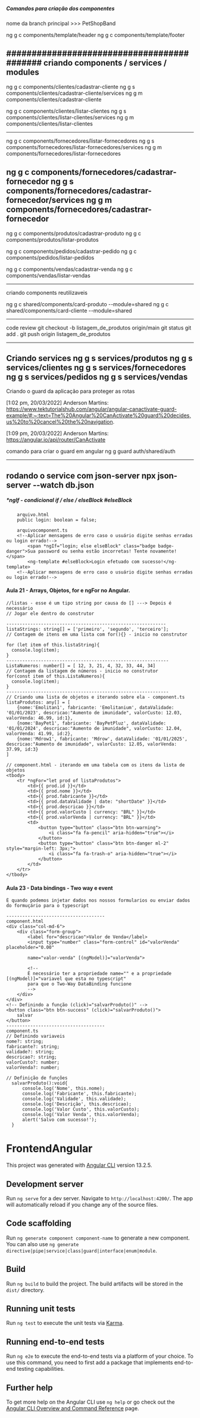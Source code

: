 ##### Comandos para criação dos componentes

nome da branch principal >>> PetShopBand

ng g c components/template/header 
ng g c components/template/footer

###########################################
criando components / services / modules
-------------------------------------------
ng g c components/clientes/cadastrar-cliente
ng g s components/clientes/cadastrar-cliente/services 
ng g m components/clientes/cadastrar-cliente

ng g c components/clientes/listar-clientes
ng g s components/clientes/listar-clientes/services 
ng g m components/clientes/listar-clientes

-----------------------------------------------
ng g c components/fornecedores/listar-fornecedores
ng g s components/fornecedores/listar-fornecedores/services
ng g m components/fornecedores/listar-fornecedores

ng g c components/fornecedores/cadastrar-fornecedor
ng g s components/fornecedores/cadastrar-fornecedor/services
ng g m components/fornecedores/cadastrar-fornecedor
-----------------------------------------------

ng g c components/produtos/cadastrar-produto
ng g c components/produtos/listar-produtos

ng g c components/pedidos/cadastrar-pedido
ng g c components/pedidos/listar-pedidos

ng g c components/vendas/cadastrar-venda
ng g c components/vendas/listar-vendas

------------------------------------------------
criando components reutilizaveis

ng g c shared/components/card-produto --module=shared
ng g c shared/components/card-cliente --module=shared

------------------------------------------------
code review
git checkout -b listagem_de_produtos origin/main
git status
git add .
git push origin listagem_de_produtos   


------------------------------------------------
Criando services
ng g s services/produtos
ng g s services/clientes
ng g s services/fornecedores
ng g s services/pedidos
ng g s services/vendas
------------------------------------------------


Criando o guard da aplicação para proteger as rotas

[1:02 pm, 20/03/2022] 
Anderson Martins: 
https://www.tektutorialshub.com/angular/angular-canactivate-guard-example/#:~:text=The%20Angular%20CanActivate%20guard%20decides,us%20to%20cancel%20the%20navigation.

[1:09 pm, 20/03/2022] 
Anderson Martins: 
https://angular.io/api/router/CanActivate

comando para criar o guard em angular
ng g guard auth/shared/auth


------------------------------------------------


rodando o service com json-server
npx json-server --watch db.json
------------------------------------------------
##### *ngIf - condicional if / else / elseBlock #elseBlock 

        arquivo.html
        public login: boolean = false;  

        arquivocomponent.ts
        <!--Aplicar mensagens de erro caso o usuário digite senhas erradas ou login errado!-->
            <span *ngIf="login; else elseBlock" class="badge badge-danger">Sua password ou senha estão incorretas! Tente novamente!</span>  
            <ng-template #elseBlock>Login efetuado com sucesso!</ng-template>                 
        <!--Aplicar mensagens de erro caso o usuário digite senhas erradas ou login errado!-->


#### Aula 21 - Arrays, Objetos, for e ngFor no Angular.

    //listas - esse é um tipo string por causa do [] ---> Depois é necessário
    // Jogar ele dentro do construtor

    ------------------------------------------------------------
    listaStrings: string[] = ['primeiro', 'segundo', 'terceiro'];
    // Contagem de itens em uma lista com for(){} - inicio no construtor

    for (let item of this.listaString){
      console.log(item);
    }   
    -------------------------------------------------------------
    ListaNumeros: number[] = [ 12, 3, 21, 4, 32, 33, 44, 34]
    // Contagem da listagem de números - inicio no construtor 
    for(const item of this.ListaNumeros){
      console.log(item);
    }
    -------------------------------------------------------------
    // Criando uma lista de objetos e iterando sobre ela - component.ts
    listaProdutos: any[] = [
        {nome:'Emolitan1', fabricante: 'Emolitanium', dataValidade: '01/01/2023', descricao:"Aumento de imunidade", valorCusto: 12.03, valorVenda: 46.99, id:1},
        {nome:'BayPet1', fabricante: 'BayPetPluz', dataValidade: '01/01/2024', descricao:"Aumento de imunidade", valorCusto: 12.04, valorVenda: 41.99, id:2},
        {nome:'Mdrow1', fabricante: 'Mdrow', dataValidade: '01/01/2025', descricao:"Aumento de imunidade", valorCusto: 12.05, valorVenda: 37.99, id:3}
    ]

    // component.html - iterando em uma tabela com os itens da lista de objetos
    <tbody>
        <tr *ngFor="let prod of listaProdutos">
            <td>{{ prod.id }}</td>
            <td>{{ prod.nome }}</td>
            <td>{{ prod.fabricante }}</td>
            <td>{{ prod.dataValidade | date: "shortDate" }}</td>
            <td>{{ prod.descricao }}</td>
            <td>{{ prod.valorCusto | currency: "BRL" }}</td>
            <td>{{ prod.valorVenda | currency: "BRL" }}</td>    
            <td>
                <button type="button" class="btn btn-warning">
                    <i class="fa fa-pencil" aria-hidden="true"></i>
                </button>
                <button type="button" class="btn btn-danger ml-2" style="margin-left: 3px;">
                    <i class="fa fa-trash-o" aria-hidden="true"></i>
                </button>
            </td>    
        </tr>               
    </tbody>

#### Aula 23 - Data bindings - Two way e event
    É quando podemos injetar dados nos nossos formularios ou enviar dados do formuçário para o typescript

    -------------------------------------
    component.html
    <div class="col-md-6">
        <div class="form-group">
            <label for="descricao">Valor de Venda</label>
            <input type="number" class="form-control" id="valorVenda" placeholder="0.00" 
            
            name="valor-venda" [(ngModel)]="valorVenda">
            
            <!-- 
            É necessário ter a propriedade name="" e a propriedade [(ngModel)]="variavel que esta no typescript" 
            para que o Two-Way DataBinding funcione
            -->
        </div>
    </div>
    <!-- Definindo a função (click)="salvarProduto()" -->
    <button class="btn btn-success" (click)="salvarProduto()">
        salvar
    </button>
    -------------------------------------
    component.ts
    // Definindo variaveis
    nome?: string;
    fabricante?: string;
    validade?: string;
    descricao?: string;
    valorCusto?: number;
    valorVenda?: number;

    // Definição de funções
      salvarProduto():void{
          console.log('Nome', this.nome);
          console.log('Fabricante', this.fabricante);
          console.log('Validade', this.validade);
          console.log('Descrição', this.descricao);
          console.log('Valor Custo', this.valorCusto);
          console.log('Valor Venda', this.valorVenda);
          alert('Salvo com sucesso!');
      }





# FrontendAngular

This project was generated with [Angular CLI](https://github.com/angular/angular-cli) version 13.2.5.

## Development server

Run `ng serve` for a dev server. Navigate to `http://localhost:4200/`. The app will automatically reload if you change any of the source files.

## Code scaffolding

Run `ng generate component component-name` to generate a new component. You can also use `ng generate directive|pipe|service|class|guard|interface|enum|module`.

## Build

Run `ng build` to build the project. The build artifacts will be stored in the `dist/` directory.

## Running unit tests

Run `ng test` to execute the unit tests via [Karma](https://karma-runner.github.io).

## Running end-to-end tests

Run `ng e2e` to execute the end-to-end tests via a platform of your choice. To use this command, you need to first add a package that implements end-to-end testing capabilities.

## Further help

To get more help on the Angular CLI use `ng help` or go check out the [Angular CLI Overview and Command Reference](https://angular.io/cli) page.
